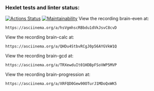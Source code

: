### Hexlet tests and linter status:
[![Actions Status](https://github.com/PetrLomaev/frontend-project-44/actions/workflows/hexlet-check.yml/badge.svg)](https://github.com/PetrLomaev/frontend-project-44/actions)
[![Maintainability](https://api.codeclimate.com/v1/badges/e056ed2c7d7242c33f80/maintainability)](https://codeclimate.com/github/PetrLomaev/frontend-project-44/maintainability)
View the recording brain-even at:

    https://asciinema.org/a/hsVgmhscRBbdu1dVkJsvC8cvD

View the recording brain-calc at:

    https://asciinema.org/a/QHDu4StbvRCgJ0p56AYGVkW1Q

View the recording brain-gcd at:

    https://asciinema.org/a/TRXewduIt01HDBpFSoVWP5MVP

View the recording brain-progression at:

    https://asciinema.org/a/XRFQD0Gew90OTurJ1MDoQxWK5
